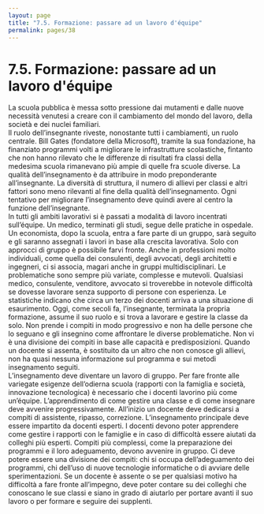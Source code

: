 ```yaml
---
layout: page
title: "7.5. Formazione: passare ad un lavoro d'équipe"
permalink: pages/38
---
```


# 7.5\. Formazione: passare ad un lavoro d'équipe

La scuola pubblica è messa sotto pressione dai mutamenti e dalle nuove necessità venutesi a creare con il cambiamento del mondo del lavoro, della società e dei nuclei familiari.  
 Il ruolo dell’insegnante riveste, nonostante tutti i cambiamenti, un ruolo centrale. Bill Gates (fondatore della Microsoft), tramite la sua fondazione, ha finanziato programmi volti a migliorare le infrastrutture scolastiche, fintanto che non hanno rilevato che le differenze di risultati fra classi della medesima scuola rimanevano più ampie di quelle fra scuole diverse. La qualità dell’insegnamento è da attribuire in modo preponderante all’insegnante. La diversità di struttura, il numero di allievi per classi e altri fattori sono meno rilevanti al fine della qualità dell’insegnamento. Ogni tentativo per migliorare l’insegnamento deve quindi avere al centro la funzione dell’insegnante.  
 In tutti gli ambiti lavorativi si è passati a modalità di lavoro incentrati sull’équipe. Un medico, terminati gli studi, segue delle pratiche in ospedale. Un economista, dopo la scuola, entra a fare parte di un gruppo, sarà seguito e gli saranno assegnati i lavori in base alla crescita lavorativa. Solo con approcci di gruppo è possibile farvi fronte. Anche in professioni molto individuali, come quella dei consulenti, degli avvocati, degli architetti e ingegneri, ci si associa, magari anche in gruppi multidisciplinari. Le problematiche sono sempre più variate, complesse e mutevoli. Qualsiasi medico, consulente, venditore, avvocato si troverebbe in notevole difficoltà se dovesse lavorare senza supporto di persone con esperienza. Le statistiche indicano che circa un terzo dei docenti arriva a una situazione di esaurimento. Oggi, come secoli fa, l’insegnante, terminata la propria formazione, assume il suo ruolo e si trova a lavorare e gestire la classe da solo. Non prende i compiti in modo progressivo e non ha delle persone che lo seguano e gli insegnino come affrontare le diverse problematiche. Non vi è una divisione dei compiti in base alle capacità e predisposizioni. Quando un docente si assenta, è sostituito da un altro che non conosce gli allievi, non ha quasi nessuna informazione sul programma e sui metodi insegnamento seguiti.  
 L’insegnamento deve diventare un lavoro di gruppo. Per fare fronte alle variegate esigenze dell’odierna scuola (rapporti con la famiglia e società, innovazione tecnologica) è necessario che i docenti lavorino più come un’équipe. L’apprendimento di come gestire una classe e di come insegnare deve avvenire progressivamente. All’inizio un docente deve dedicarsi a compiti di assistente, ripasso, correzione. L’insegnamento principale deve essere impartito da docenti esperti. I docenti devono poter apprendere come gestire i rapporti con le famiglie e in caso di difficoltà essere aiutati da colleghi più esperti. Compiti più complessi, come la preparazione dei programmi e il loro adeguamento, devono avvenire in gruppo. Ci deve potere essere una divisione dei compiti: chi si occupa dell’adeguamento dei programmi, chi dell’uso di nuove tecnologie informatiche o di avviare delle sperimentazioni. Se un docente è assente o se per qualsiasi motivo ha difficoltà a fare fronte all’impegno, deve poter contare su dei colleghi che conoscano le sue classi e siano in grado di aiutarlo per portare avanti il suo lavoro o per formare e seguire dei supplenti.

